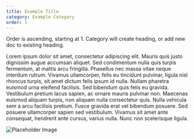 ```yaml
---
title: Example Title
category: Example Category
order: 1
---
```


Order is ascending, starting at 1. Category will create heading, or add new doc to existing heading.

Lorem ipsum dolor sit amet, consectetur adipiscing elit. Mauris quis justo dignissim augue accumsan aliquet. Sed condimentum nulla quis turpis fermentum, at mattis arcu fringilla. Phasellus nec massa vitae neque interdum rutrum. Vivamus ullamcorper, felis eu tincidunt pulvinar, ligula nisl rhoncus turpis, sit amet dictum felis ipsum id nulla. Nullam pharetra euismod urna eleifend facilisis. Sed bibendum quis felis eu gravida. Vestibulum pretium lacus sapien, ac ornare mauris pulvinar non. Maecenas euismod aliquam turpis, non aliquam nulla consectetur quis. Nulla vehicula sem a arcu facilisis pretium. Fusce gravida erat vel bibendum posuere. Sed posuere ullamcorper sapien sed vestibulum. Vivamus sit amet ante consequat, hendrerit ante cursus, varius nulla. Nunc non scelerisque ligula.

![Placeholder Image](https://placeholdit.imgix.net/~text?txtsize=75&txt=400%C3%97300&w=400&h=300 'Optional title for image')
